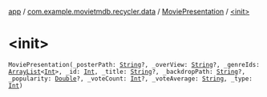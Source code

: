 [app](../../index.md) / [com.example.movietmdb.recycler.data](../index.md) / [MoviePresentation](index.md) / [&lt;init&gt;](./-init-.md)

# &lt;init&gt;

`MoviePresentation(_posterPath: `[`String`](https://kotlinlang.org/api/latest/jvm/stdlib/kotlin/-string/index.html)`?, _overView: `[`String`](https://kotlinlang.org/api/latest/jvm/stdlib/kotlin/-string/index.html)`?, _genreIds: `[`ArrayList`](https://kotlinlang.org/api/latest/jvm/stdlib/kotlin.collections/-array-list/index.html)`<`[`Int`](https://kotlinlang.org/api/latest/jvm/stdlib/kotlin/-int/index.html)`>, _id: `[`Int`](https://kotlinlang.org/api/latest/jvm/stdlib/kotlin/-int/index.html)`, _title: `[`String`](https://kotlinlang.org/api/latest/jvm/stdlib/kotlin/-string/index.html)`?, _backdropPath: `[`String`](https://kotlinlang.org/api/latest/jvm/stdlib/kotlin/-string/index.html)`?, _popularity: `[`Double`](https://kotlinlang.org/api/latest/jvm/stdlib/kotlin/-double/index.html)`?, _voteCount: `[`Int`](https://kotlinlang.org/api/latest/jvm/stdlib/kotlin/-int/index.html)`?, _voteAverage: `[`String`](https://kotlinlang.org/api/latest/jvm/stdlib/kotlin/-string/index.html)`, _type: `[`Int`](https://kotlinlang.org/api/latest/jvm/stdlib/kotlin/-int/index.html)`)`
